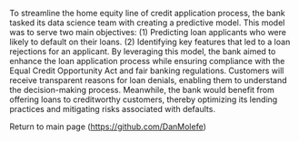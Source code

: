 To streamline the home equity line of credit application process, the bank tasked its data science team with creating a predictive model. This model was to serve two main objectives: (1) Predicting loan applicants who were likely to default on their loans. (2) Identifying key features that led to a loan rejections for an applicant. By leveraging this model, the bank aimed to enhance the loan application process while ensuring compliance with the Equal Credit Opportunity Act and fair banking regulations. Customers will receive transparent reasons for loan denials, enabling them to understand the decision-making process. Meanwhile, the bank would benefit from offering loans to creditworthy customers, thereby optimizing its lending practices and mitigating risks associated with defaults.

Return to main page (https://github.com/DanMolefe)
